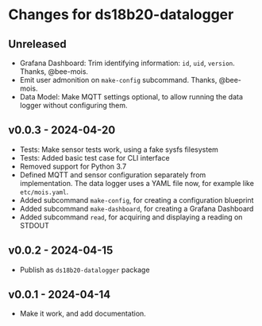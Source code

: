 # Changes for ds18b20-datalogger

## Unreleased
- Grafana Dashboard: Trim identifying information: `id`, `uid`,
  `version`. Thanks, @bee-mois.
- Emit user admonition on `make-config` subcommand. Thanks,
  @bee-mois.
- Data Model: Make MQTT settings optional, to allow running the
  data logger without configuring them.

## v0.0.3 - 2024-04-20
- Tests: Make sensor tests work, using a fake sysfs filesystem
- Tests: Added basic test case for CLI interface
- Removed support for Python 3.7
- Defined MQTT and sensor configuration separately from implementation.
  The data logger uses a YAML file now, for example like `etc/mois.yaml`.
- Added subcommand `make-config`, for creating a configuration blueprint
- Added subcommand `make-dashboard`, for creating a Grafana Dashboard
- Added subcommand `read`, for acquiring and displaying a reading on STDOUT

## v0.0.2 - 2024-04-15
- Publish as `ds18b20-datalogger` package

## v0.0.1 - 2024-04-14
- Make it work, and add documentation.
